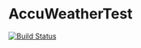 # AccuWeatherTest
[![Build Status](https://dev.azure.com/ChengkaiYang/MyApiTest/_apis/build/status/cyang0513.AccuWeatherTest?branchName=master)](https://dev.azure.com/ChengkaiYang/MyApiTest/_build/latest?definitionId=1&branchName=master)
